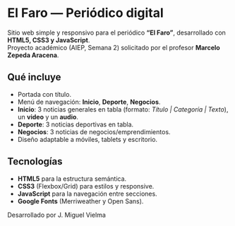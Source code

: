 # El Faro — Periódico digital

Sitio web simple y responsivo para el periódico **“El Faro”**, desarrollado con **HTML5, CSS3 y JavaScript**.  
Proyecto académico (AIEP, Semana 2) solicitado por el profesor **Marcelo Zepeda Aracena**.

## Qué incluye
- Portada con título.
- Menú de navegación: **Inicio**, **Deporte**, **Negocios**.
- **Inicio**: 3 noticias generales en tabla (formato: *Título | Categoría | Texto*), un **video** y un **audio**.
- **Deporte**: 3 noticias deportivas en tabla.
- **Negocios**: 3 noticias de negocios/emprendimientos.
- Diseño adaptable a móviles, tablets y escritorio.

## Tecnologías
- **HTML5** para la estructura semántica.
- **CSS3** (Flexbox/Grid) para estilos y responsive.
- **JavaScript** para la navegación entre secciones.
- **Google Fonts** (Merriweather y Open Sans).


Desarrollado por J. Miguel Vielma